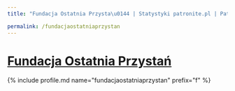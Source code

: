 ```yaml
---
title: "Fundacja Ostatnia Przysta\u0144 | Statystyki patronite.pl | Patromierz"

permalink: /fundacjaostatniaprzystan
---
```


# [Fundacja Ostatnia Przystań](https://patronite.pl/fundacjaostatniaprzystan)

{% include profile.md name="fundacjaostatniaprzystan" prefix="f" %}
